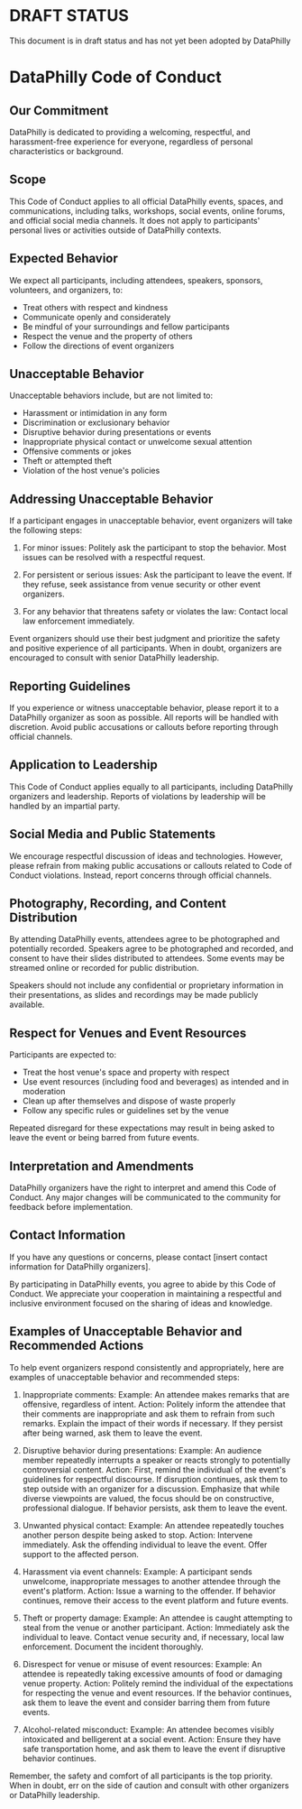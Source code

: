 # DRAFT STATUS
This document is in draft status and has not yet been adopted by DataPhilly

# DataPhilly Code of Conduct

## Our Commitment

DataPhilly is dedicated to providing a welcoming, respectful, and harassment-free experience for everyone, regardless of personal characteristics or background.

## Scope

This Code of Conduct applies to all official DataPhilly events, spaces, and communications, including talks, workshops, social events, online forums, and official social media channels. It does not apply to participants' personal lives or activities outside of DataPhilly contexts.

## Expected Behavior

We expect all participants, including attendees, speakers, sponsors, volunteers, and organizers, to:

- Treat others with respect and kindness
- Communicate openly and considerately
- Be mindful of your surroundings and fellow participants
- Respect the venue and the property of others
- Follow the directions of event organizers

## Unacceptable Behavior

Unacceptable behaviors include, but are not limited to:

- Harassment or intimidation in any form
- Discrimination or exclusionary behavior
- Disruptive behavior during presentations or events
- Inappropriate physical contact or unwelcome sexual attention
- Offensive comments or jokes
- Theft or attempted theft
- Violation of the host venue's policies

## Addressing Unacceptable Behavior

If a participant engages in unacceptable behavior, event organizers will take the following steps:

1. For minor issues: Politely ask the participant to stop the behavior. Most issues can be resolved with a respectful request.

2. For persistent or serious issues: Ask the participant to leave the event. If they refuse, seek assistance from venue security or other event organizers.

3. For any behavior that threatens safety or violates the law: Contact local law enforcement immediately.

Event organizers should use their best judgment and prioritize the safety and positive experience of all participants. When in doubt, organizers are encouraged to consult with senior DataPhilly leadership.

## Reporting Guidelines

If you experience or witness unacceptable behavior, please report it to a DataPhilly organizer as soon as possible. All reports will be handled with discretion. Avoid public accusations or callouts before reporting through official channels.

## Application to Leadership

This Code of Conduct applies equally to all participants, including DataPhilly organizers and leadership. Reports of violations by leadership will be handled by an impartial party.

## Social Media and Public Statements

We encourage respectful discussion of ideas and technologies. However, please refrain from making public accusations or callouts related to Code of Conduct violations. Instead, report concerns through official channels.

## Photography, Recording, and Content Distribution

By attending DataPhilly events, attendees agree to be photographed and potentially recorded. Speakers agree to be photographed and recorded, and consent to have their slides distributed to attendees. Some events may be streamed online or recorded for public distribution.

Speakers should not include any confidential or proprietary information in their presentations, as slides and recordings may be made publicly available.

## Respect for Venues and Event Resources

Participants are expected to:
- Treat the host venue's space and property with respect
- Use event resources (including food and beverages) as intended and in moderation
- Clean up after themselves and dispose of waste properly
- Follow any specific rules or guidelines set by the venue

Repeated disregard for these expectations may result in being asked to leave the event or being barred from future events.

## Interpretation and Amendments

DataPhilly organizers have the right to interpret and amend this Code of Conduct. Any major changes will be communicated to the community for feedback before implementation.

## Contact Information

If you have any questions or concerns, please contact [insert contact information for DataPhilly organizers].

By participating in DataPhilly events, you agree to abide by this Code of Conduct. We appreciate your cooperation in maintaining a respectful and inclusive environment focused on the sharing of ideas and knowledge.

## Examples of Unacceptable Behavior and Recommended Actions

To help event organizers respond consistently and appropriately, here are examples of unacceptable behavior and recommended steps:

1. Inappropriate comments:
   Example: An attendee makes remarks that are offensive, regardless of intent.
   Action: Politely inform the attendee that their comments are inappropriate and ask them to refrain from such remarks. Explain the impact of their words if necessary. If they persist after being warned, ask them to leave the event.

2. Disruptive behavior during presentations:
   Example: An audience member repeatedly interrupts a speaker or reacts strongly to potentially controversial content.
   Action: First, remind the individual of the event's guidelines for respectful discourse. If disruption continues, ask them to step outside with an organizer for a discussion. Emphasize that while diverse viewpoints are valued, the focus should be on constructive, professional dialogue. If behavior persists, ask them to leave the event.

3. Unwanted physical contact:
   Example: An attendee repeatedly touches another person despite being asked to stop.
   Action: Intervene immediately. Ask the offending individual to leave the event. Offer support to the affected person.

4. Harassment via event channels:
   Example: A participant sends unwelcome, inappropriate messages to another attendee through the event's platform.
   Action: Issue a warning to the offender. If behavior continues, remove their access to the event platform and future events.

5. Theft or property damage:
   Example: An attendee is caught attempting to steal from the venue or another participant.
   Action: Immediately ask the individual to leave. Contact venue security and, if necessary, local law enforcement. Document the incident thoroughly.

6. Disrespect for venue or misuse of event resources:
   Example: An attendee is repeatedly taking excessive amounts of food or damaging venue property.
   Action: Politely remind the individual of the expectations for respecting the venue and event resources. If the behavior continues, ask them to leave the event and consider barring them from future events.

7. Alcohol-related misconduct:
   Example: An attendee becomes visibly intoxicated and belligerent at a social event.
   Action: Ensure they have safe transportation home, and ask them to leave the event if disruptive behavior continues.

Remember, the safety and comfort of all participants is the top priority. When in doubt, err on the side of caution and consult with other organizers or DataPhilly leadership.
